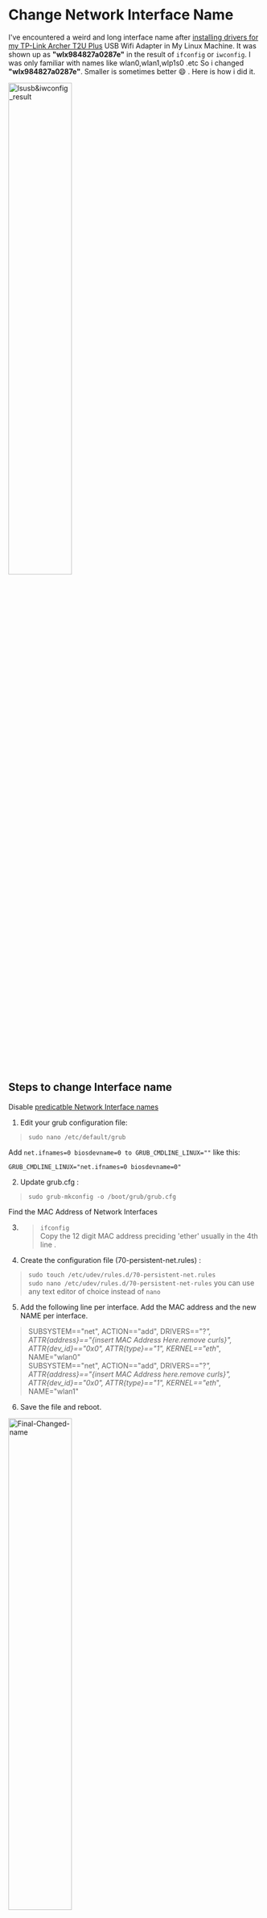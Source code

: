 # Change Network Interface Name
I've encountered a weird and long interface name after [installing drivers for my TP-Link Archer T2U Plus](https://github.com/nlkguy/archer-t2u-plus-linux/blob/main/README.md) USB Wifi Adapter in My Linux Machine. 
It was shown up as **"wlx984827a0287e"** in the result of `ifconfig` or `iwconfig`. I was only familiar with names like wlan0,wlan1,wlp1s0 .etc 
So i changed **"wlx984827a0287e"**. Smaller is sometimes better  :smile: .  Here is how i did it.

<img src="https://github.com/nlkguy/archer-t2u-plus-linux/blob/main/Images/lsusb%3Biwconfig.png" alt="lsusb&iwconfig_result" width="50%" height="50%">

## Steps to change Interface name

Disable [predicatble Network Interface names](https://wiki.archlinux.org/index.php/Network_configuration#Reverting_to_traditional_device_names)

1. Edit your grub configuration file:

>```sudo nano /etc/default/grub```

Add ```net.ifnames=0 biosdevname=0 to GRUB_CMDLINE_LINUX=""``` like this:

```GRUB_CMDLINE_LINUX="net.ifnames=0 biosdevname=0"```

2. Update grub.cfg :

>```sudo grub-mkconfig -o /boot/grub/grub.cfg```

Find the MAC Address of Network Interfaces

3. >`ifconfig`  
Copy the 12 digit MAC address preciding 'ether' usually in the 4th line .

4. Create the configuration file (70-persistent-net.rules) :

> ```sudo touch /etc/udev/rules.d/70-persistent-net.rules```  
> ```sudo nano /etc/udev/rules.d/70-persistent-net-rules```  you can use any text editor of choice instead of `nano`

5. Add the following line per interface. Add the MAC address and the new NAME per interface.

>SUBSYSTEM=="net", ACTION=="add", DRIVERS=="?*", ATTR{address}=="{insert MAC Address Here.remove curls}", ATTR{dev_id}=="0x0", ATTR{type}=="1", KERNEL=="eth*", NAME="wlan0"  
>SUBSYSTEM=="net", ACTION=="add", DRIVERS=="?*", ATTR{address}=="{insert MAC Address here.remove curls}", ATTR{dev_id}=="0x0", ATTR{type}=="1", KERNEL=="eth*", NAME="wlan1"  

6. Save the file and reboot.

<img src="https://github.com/nlkguy/archer-t2u-plus-linux/blob/main/Images/interface-name-change.png" alt="Final-Changed-name" width="50%" height="50%">


### References
[Mellanox Community](https://community.mellanox.com/s/article/howto-change-network-interface-name-in-linux-permanently)  
[Stack Exchange](https://unix.stackexchange.com/questions/328485/ubuntu-16-04-change-interface-name)  
[Shellhacks.com](https://www.shellhacks.com/change-network-interface-name-eth0-eth1-eth2/)
